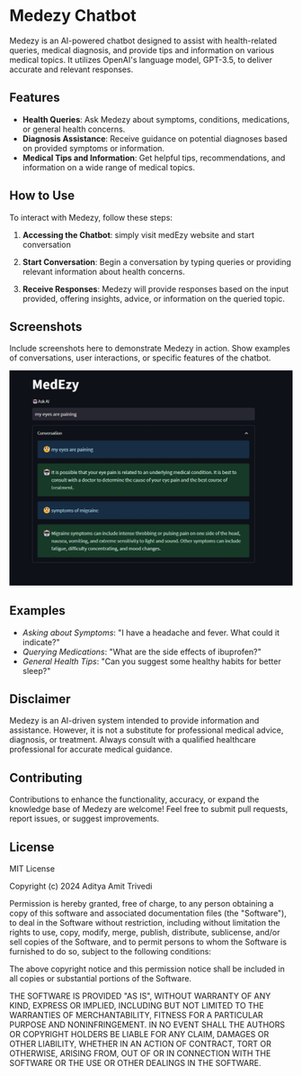 # Medezy Chatbot

Medezy is an AI-powered chatbot designed to assist with health-related queries, medical diagnosis, and provide tips and information on various medical topics. It utilizes OpenAI's language model, GPT-3.5, to deliver accurate and relevant responses.

## Features

- **Health Queries**: Ask Medezy about symptoms, conditions, medications, or general health concerns.
- **Diagnosis Assistance**: Receive guidance on potential diagnoses based on provided symptoms or information.
- **Medical Tips and Information**: Get helpful tips, recommendations, and information on a wide range of medical topics.

## How to Use

To interact with Medezy, follow these steps:

1. **Accessing the Chatbot**: simply visit medEzy website and start conversation

2. **Start Conversation**: Begin a conversation by typing queries or providing relevant information about health concerns.

3. **Receive Responses**: Medezy will provide responses based on the input provided, offering insights, advice, or information on the queried topic.

## Screenshots

Include screenshots here to demonstrate Medezy in action. Show examples of conversations, user interactions, or specific features of the chatbot.

![Screenshot 1](./assets/screenshot.jpeg)

## Examples

- *Asking about Symptoms*: "I have a headache and fever. What could it indicate?"
- *Querying Medications*: "What are the side effects of ibuprofen?"
- *General Health Tips*: "Can you suggest some healthy habits for better sleep?"

## Disclaimer

Medezy is an AI-driven system intended to provide information and assistance. However, it is not a substitute for professional medical advice, diagnosis, or treatment. Always consult with a qualified healthcare professional for accurate medical guidance.

## Contributing

Contributions to enhance the functionality, accuracy, or expand the knowledge base of Medezy are welcome! Feel free to submit pull requests, report issues, or suggest improvements.

## License

MIT License

Copyright (c) 2024 Aditya Amit Trivedi

Permission is hereby granted, free of charge, to any person obtaining a copy
of this software and associated documentation files (the "Software"), to deal
in the Software without restriction, including without limitation the rights
to use, copy, modify, merge, publish, distribute, sublicense, and/or sell
copies of the Software, and to permit persons to whom the Software is
furnished to do so, subject to the following conditions:

The above copyright notice and this permission notice shall be included in all
copies or substantial portions of the Software.

THE SOFTWARE IS PROVIDED "AS IS", WITHOUT WARRANTY OF ANY KIND, EXPRESS OR
IMPLIED, INCLUDING BUT NOT LIMITED TO THE WARRANTIES OF MERCHANTABILITY,
FITNESS FOR A PARTICULAR PURPOSE AND NONINFRINGEMENT. IN NO EVENT SHALL THE
AUTHORS OR COPYRIGHT HOLDERS BE LIABLE FOR ANY CLAIM, DAMAGES OR OTHER
LIABILITY, WHETHER IN AN ACTION OF CONTRACT, TORT OR OTHERWISE, ARISING FROM,
OUT OF OR IN CONNECTION WITH THE SOFTWARE OR THE USE OR OTHER DEALINGS IN THE
SOFTWARE.
